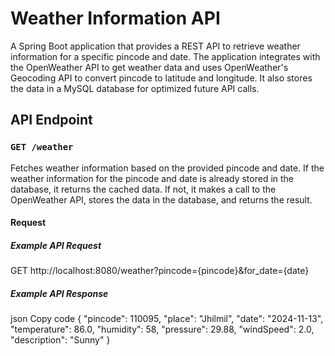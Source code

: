 # Weather Information API

A Spring Boot application that provides a REST API to retrieve weather information for a specific pincode and date. The application integrates with the OpenWeather API to get weather data and uses OpenWeather's Geocoding API to convert pincode to latitude and longitude. It also stores the data in a MySQL database for optimized future API calls.

## API Endpoint

### `GET /weather`

Fetches weather information based on the provided pincode and date. If the weather information for the pincode and date is already stored in the database, it returns the cached data. If not, it makes a call to the OpenWeather API, stores the data in the database, and returns the result.

#### Request

##### Example API Request
GET http://localhost:8080/weather?pincode={pincode}&for_date={date}

##### Example API Response
json
Copy code
{
  "pincode": 110095,
  "place": "Jhilmil",
  "date": "2024-11-13",
  "temperature": 86.0,
  "humidity": 58,
  "pressure": 29.88,
  "windSpeed": 2.0,
  "description": "Sunny"
}
